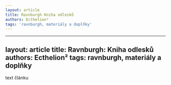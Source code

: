 ```yaml
---
layout: article
title: Ravnburgh Kniha odlesků
authors: Ecthelion²
tags: 'ravnburgh, materiály a doplňky'
---
```

---
layout: article
title: Ravnburgh: Kniha odlesků
authors: Ecthelion² 
tags: ravnburgh, materiály a doplňky
---

text článku
